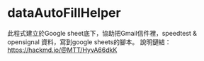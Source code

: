 # dataAutoFillHelper
此程式建立於Google sheet底下，協助把Gmail信件裡，speedtest & opensignal 資料，寫到google sheets的腳本。
說明鏈結：https://hackmd.io/@MTT/HyvA66dkK
